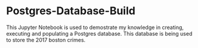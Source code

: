 # Postgres-Database-Build

This Jupyter Notebook is used to demostrate my knowledge in creating, executing and populating a Postgres database. This database is being used to store the 2017 boston crimes.
